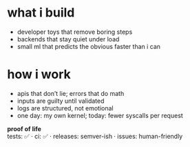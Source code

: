 # what i build
- developer toys that remove boring steps
- backends that stay quiet under load
- small ml that predicts the obvious faster than i can

# how i work
- apis that don’t lie; errors that do math
- inputs are guilty until validated
- logs are structured, not emotional
- one day: my own kernel; today: fewer syscalls per request

**proof of life**  
tests: ✅ · ci: ✅ · releases: semver-ish · issues: human-friendly
